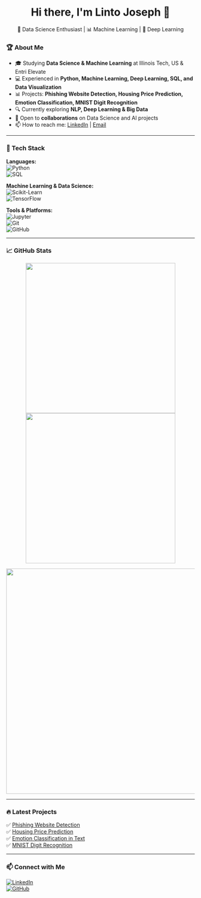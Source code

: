 <h1 align="center">Hi there, I'm Linto Joseph 👋</h1>  
<p align="center">
🚀 Data Science Enthusiast | 📊 Machine Learning | 🔬 Deep Learning
</p>  

### 🏆 About Me  
- 🎓 Studying **Data Science & Machine Learning** at Illinois Tech, US & Entri Elevate  
- 💻 Experienced in **Python, Machine Learning, Deep Learning, SQL, and Data Visualization**  
- 📊 Projects: **Phishing Website Detection, Housing Price Prediction, Emotion Classification, MNIST Digit Recognition**  
- 🔍 Currently exploring **NLP, Deep Learning & Big Data**  
- 🤝 Open to **collaborations** on Data Science and AI projects  
- 📫 How to reach me: [LinkedIn](https://www.linkedin.com/in/linto-joseph-ds/) | [Email](your-email)  

---

### 🔧 Tech Stack  
**Languages:**  
![Python](https://img.shields.io/badge/-Python-3776AB?style=flat-square&logo=python&logoColor=white)  
![SQL](https://img.shields.io/badge/-SQL-4479A1?style=flat-square&logo=postgresql&logoColor=white)  

**Machine Learning & Data Science:**  
![Scikit-Learn](https://img.shields.io/badge/-Scikit--Learn-F7931E?style=flat-square&logo=scikit-learn&logoColor=white)  
![TensorFlow](https://img.shields.io/badge/-TensorFlow-FF6F00?style=flat-square&logo=tensorflow&logoColor=white)  

**Tools & Platforms:**  
![Jupyter](https://img.shields.io/badge/-Jupyter-F37626?style=flat-square&logo=jupyter&logoColor=white)  
![Git](https://img.shields.io/badge/-Git-F05032?style=flat-square&logo=git&logoColor=white)  
![GitHub](https://img.shields.io/badge/-GitHub-181717?style=flat-square&logo=github&logoColor=white)  

---

### 📈 GitHub Stats  
<p align="center">
<img src="https://github-readme-stats.vercel.app/api?username=Lintojoseph01&show_icons=true&theme=dark" width="400">
<img src="https://github-readme-streak-stats.herokuapp.com/?user=Lintojoseph01&theme=dark" width="400">
</p>

<p align="center">
<img src="https://github-profile-trophy.vercel.app/?username=Lintojoseph01&theme=darkhub" width="600">
</p>

---

### 🔥 Latest Projects  
✅ [Phishing Website Detection](your-repo-link)  
✅ [Housing Price Prediction](your-repo-link)  
✅ [Emotion Classification in Text](your-repo-link)  
✅ [MNIST Digit Recognition](your-repo-link)  

---

### 📫 Connect with Me  
[![LinkedIn](https://img.shields.io/badge/-LinkedIn-0077B5?style=flat-square&logo=linkedin&logoColor=white)](https://www.linkedin.com/in/linto-joseph-ds/)  
[![GitHub](https://img.shields.io/badge/-GitHub-181717?style=flat-square&logo=github&logoColor=white)](https://github.com/Lintojoseph01)  
